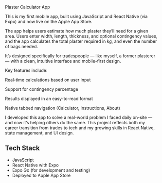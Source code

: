 Plaster Calculator App

This is my first mobile app, built using JavaScript and React Native (via Expo) and now live on the Apple App Store.

The app helps users estimate how much plaster they’ll need for a given area. Users enter width, length, thickness, and optional contingency values,
and the app calculates the total plaster required in kg, and even the number of bags needed.

It’s designed specifically for tradespeople — like myself, a former plasterer — with a clean, intuitive interface and mobile-first design.

Key features include:

  Real-time calculations based on user input

  Support for contingency percentage

  Results displayed in an easy-to-read format

  Native tabbed navigation (Calculator, Instructions, About)

I developed this app to solve a real-world problem I faced daily on-site — and now it’s helping others do the same.
This project reflects both my career transition from trades to tech and my growing skills in React Native, state management, and UI design.

 ## Tech Stack

  - JavaScript
  - React Native with Expo
  - Expo Go (for development and testing)
  - Deployed to Apple App Store
